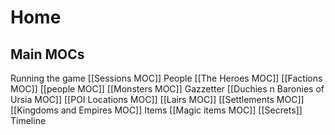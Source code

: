 # Home
## Main MOCs
Running the game
	[[Sessions MOC]]
People
	[[The Heroes MOC]]
	[[Factions MOC]]
	[[people MOC]]
	[[Monsters MOC]]
Gazzetter
	[[Duchies n Baronies of Ursia MOC]]
	[[POI Locations MOC]]
	[[Lairs MOC]]
	[[Settlements MOC]]
	[[Kingdoms and Empires MOC]]
Items
	[[Magic items MOC]]
	[[Secrets]]
Timeline

